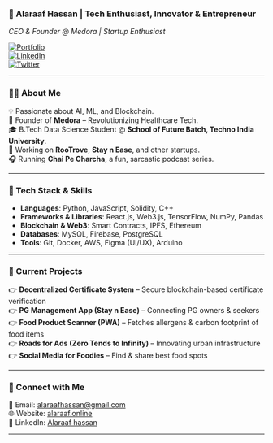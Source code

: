 ### **🚀 Alaraaf Hassan | Tech Enthusiast, Innovator & Entrepreneur**  
*CEO & Founder @ Medora | Startup Enthusiast*  

[![Portfolio](https://img.shields.io/badge/Portfolio-Visit-blue?style=flat-square&logo=google-chrome)](https://www.alaraaf.online)  
[![LinkedIn](https://img.shields.io/badge/LinkedIn-Connect-blue?style=flat-square&logo=linkedin)](https://www.linkedin.com/in/alaraafhassan)  
[![Twitter](https://img.shields.io/badge/Twitter-Follow-blue?style=flat-square&logo=twitter)](https://www.x.com/AlaraafHassan00)  

---  

### **👨‍💻 About Me**  
💡 Passionate about AI, ML, and Blockchain.  
🚀 Founder of **Medora** – Revolutionizing Healthcare Tech.  
🎓 B.Tech Data Science Student @ **School of Future Batch, Techno India University**.  
🎈 Working on **RooTrove**, **Stay n Ease**, and other startups.  
🎧 Running **Chai Pe Charcha**, a fun, sarcastic podcast series.  

---  

### **🔧 Tech Stack & Skills**  
- **Languages**: Python, JavaScript, Solidity, C++  
- **Frameworks & Libraries**: React.js, Web3.js, TensorFlow, NumPy, Pandas  
- **Blockchain & Web3**: Smart Contracts, IPFS, Ethereum  
- **Databases**: MySQL, Firebase, PostgreSQL  
- **Tools**: Git, Docker, AWS, Figma (UI/UX), Arduino  

---  

### **📌 Current Projects**  
👉 **Decentralized Certificate System** – Secure blockchain-based certificate verification  
👉 **PG Management App (Stay n Ease)** – Connecting PG owners & seekers  
👉 **Food Product Scanner (PWA)** – Fetches allergens & carbon footprint of food items  
👉 **Roads for Ads (Zero Tends to Infinity)** – Innovating urban infrastructure  
👉 **Social Media for Foodies** – Find & share best food spots  

---  

### **📧 Connect with Me**  
💌 Email: [alaraafhassan@gmail.com](mailto:alaraafhassan@gmail.com)  
🌐 Website: [alaraaf.online](https://www.alaraaf.online)  
💼 LinkedIn: [Alaraaf hassan](https://www.linkedin.com/in/alaraafhassan)  

---

